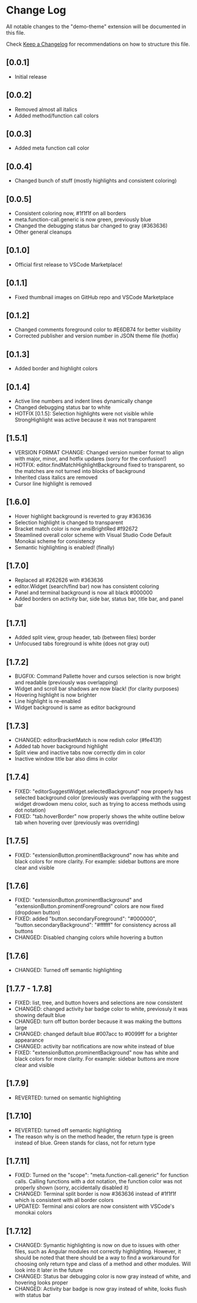 # Change Log

All notable changes to the "demo-theme" extension will be documented in this file.

Check [Keep a Changelog](http://keepachangelog.com/) for recommendations on how to structure this file.

## [0.0.1]

- Initial release

## [0.0.2]

- Removed almost all italics
- Added method/function call colors

## [0.0.3]

- Added meta function call color

## [0.0.4]

- Changed bunch of stuff (mostly highlights and consistent coloring)

## [0.0.5]

- Consistent coloring now, #1f1f1f on all borders
- meta.function-call.generic is now green, previously blue
- Changed the debugging status bar changed to gray (#363636)
- Other general cleanups

## [0.1.0]

- Official first release to VSCode Marketplace!

## [0.1.1]

- Fixed thumbnail images on GitHub repo and VSCode Marketplace

## [0.1.2]

- Changed comments foreground color to #E6DB74 for better visibility
- Corrected publisher and version number in JSON theme file (hotfix)

## [0.1.3]

- Added border and highlight colors

## [0.1.4]

- Active line numbers and indent lines dynamically change
- Changed debugging status bar to white
- HOTFIX [0.1.5]: Selection highlights were not visible while StrongHighlight was active because it was not transparent

## [1.5.1]

- VERSION FORMAT CHANGE: Changed version number format to align with major, minor, and hotfix updares (sorry for the confusion!)
- HOTFIX: editor.findMatchHighlightBackground fixed to transparent, so the matches are not turned into blocks of background
- Inherited class italics are removed
- Cursor line highlight is removed

## [1.6.0]

- Hover highlight background is reverted to gray #363636
- Selection highlight is changed to transparent
- Bracket match color is now ansiBrightRed #f92672
- Steamlined overall color scheme with Visual Studio Code Default Monokai scheme for consistency
- Semantic highlighting is enabled! (finally)

## [1.7.0]

- Replaced all #262626 with #363636
- editor.Widget (search/find bar) now has consistent coloring
- Panel and terminal background is now all black #000000
- Added borders on activity bar, side bar, status bar, title bar, and panel bar

## [1.7.1]

- Added split view, group header, tab (between files) border
- Unfocused tabs foreground is white (does not gray out)

## [1.7.2]

- BUGFIX: Command Pallette hover and cursos selection is now bright and readable (previously was overlapping)
- Widget and scroll bar shadows are now black! (for clarity purposes)
- Hovering highlight is now brighter
- Line highlight is re-enabled
- Widget background is same as editor background

## [1.7.3]

- CHANGED: editorBracketMatch is now redish color (#fe413f)
- Added tab hover background highlight
- Split view and inactive tabs now correctly dim in color
- Inactive window title bar also dims in color

## [1.7.4]

- FIXED: "editorSuggestWidget.selectedBackground" now properly has selected background color (previously was overlapping with the suggest widget drowdown menu color, such as trying to access methods using dot notation)
- FIXED: "tab.hoverBorder" now properly shows the white outline below tab when hovering over (previously was overriding)

## [1.7.5]

- FIXED: "extensionButton.prominentBackground" now has white and black colors for more clarity. For example: sidebar buttons are more clear and visible

## [1.7.6]
- FIXED: "extensionButton.prominentBackground" and "extensionButton.prominentForeground" colors are now fixed (dropdown button)
- FIXED: added "button.secondaryForeground": "#000000", "button.secondaryBackground": "#ffffff" for consistency across all buttons
- CHANGED: Disabled changing colors while hovering a button

## [1.7.6]
- CHANGED: Turned off semantic highlighting 

## [1.7.7 - 1.7.8]
- FIXED: list, tree, and button hovers and selections are now consistent
- CHANGED: changed activity bar badge color to white, previosuly it was showing default blue
- CHANGED: turn off button border because it was making the buttons large
- CHANGED: changed default blue #007acc to #0099ff for a brighter appearance
- CHANGED: activity bar notifications are now white instead of blue
- FIXED: "extensionButton.prominentBackground" now has white and black colors for more clarity. For example: sidebar buttons are more clear and visible
## [1.7.9]
- REVERTED: turned on semantic highlighting

## [1.7.10]
- REVERTED: turned off semantic highlighting
- The reason why is on the method header, the return type is green instead of blue. Green stands for class, not for return type

## [1.7.11]
- FIXED: Turned on the "scope": "meta.function-call.generic" for function calls. Calling functions with a dot notation, the function color was not properly shown (sorry, accidentally disabled it)
- CHANGED: Terminal split border is now #363636 instead of #1f1f1f which is consistent with all border colors
- UPDATED: Terminal ansi colors are now consistent with VSCode's monokai colors

## [1.7.12]
- CHANGED: Symantic highlighting is now on due to issues with other files, such as Angular modules not correctly highlighting. However, it should be noted that there should be a way to find a workaround for choosing only return type and class of a method and other modules. Will look into it later in the future
- CHANGED: Status bar debugging color is now gray instead of white, and hovering looks proper
- CHANGED: Activity bar badge is now gray instead of white, looks flush with status bar